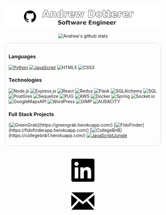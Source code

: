 <div align="center">

[![Header](./github_top.png)](https://adotterer.github.io/)

![Andrew's github stats](https://github-readme-stats.vercel.app/api?username=adotterer&hide=issues,contribs&text_color=111&icon_color=000&bg_color=0,ea6161,ffc64d,fffc4d,52fa5a,52fa5a,4dfcff,c64dff&theme=monokai)

</div>

<div style="
border: 1px solid lightgrey;
padding: 10px;
border-radius: 15px;
">

### Languages

[![Python](https://img.shields.io/badge/-Python-000?&logo=python)](https://github.com/adotterer?tab=repositories&q=&type=&language=python)
[![JavaScript](https://img.shields.io/badge/-JavaScript-000?&logo=JavaScript&logoColor=ddc508)](https://github.com/adotterer?tab=repositories&q=&type=&language=javascript)
<img alt="HTML5" src="https://img.shields.io/badge/-HTML5%20-61DAFB?style=flat-square&logo=HTML5&logoColor=white&color=blue"/>
<img alt="CSS3" src="https://img.shields.io/badge/-CSS3%20-61DAFB?style=flat-square&logo=CSS3&logoColor=white&color=brightgreen"/>


### Technologies

![Node.js](https://img.shields.io/badge/-Node.js-000?&logo=node.js)
![Express.js](https://img.shields.io/badge/-express.js-000?&logo=express)
![React](https://img.shields.io/badge/-React-000?&logo=React)
![Redux](https://img.shields.io/badge/-Redux-000?&logo=Redux)
![Flask](https://img.shields.io/badge/-Flask-000?&logo=Flask)
![SQLAlchemy](https://img.shields.io/badge/-SQLAlchemy-000?&logo=SQLAlchemy)
![SQL](https://img.shields.io/badge/-SQL-000?&logo=SQL)
![PostGres](https://img.shields.io/badge/-PostGRES-000?&logo=PostGRES)
![Sequelize](https://img.shields.io/badge/-Sequelize-000?&logo=Sequelize)
![PUG](https://img.shields.io/badge/-Pug-000?&logo=Pug)
![AWS](https://img.shields.io/badge/-AWS-000?&logo=Amazon-AWS&logoColor=FF9900)
![Docker](https://img.shields.io/badge/-Docker-000?&logo=Docker)
![Spring](https://img.shields.io/badge/-Spring-000?&logo=Spring)
![Socket.io](https://img.shields.io/badge/-Socket.io-000?&logo=Socket.io)
![GoogleMapsAPI](https://img.shields.io/badge/-GoogleMapsAPI-000?&logo=Google)
![WordPress](https://img.shields.io/badge/-WordPress-000?&logo=WordPress)
![GIMP](https://img.shields.io/badge/-GIMP-000?&logo=GIMP)
![AUDACITY](https://img.shields.io/badge/-Audacity-000?&logo=Audacity)

### Full Stack Projects

[![GreenGrab](https://img.shields.io/badge/-🌱%20Green%20Grab-000?)](https://greengrab.herokuapp.com/)
[![FidoFinder](https://img.shields.io/badge/-🐶%20FidoFinderApp-000?)](https://fidofinderapp.herokuapp.com/)
[![CollegeBnB](https://img.shields.io/badge/-🎓%20CollegeBnB-000?)](https://collegebnb1.herokuapp.com/)
[![JavaScriptJungle](https://img.shields.io/badge/-<🌴/>%20JavaScript%20Jungle-000?)](https://jsjredux.herokuapp.com/)

</div>

<div
align="center"
style="
width: 100%;
align:center;
margin-top: 25px;
display: flex;
flex-direction: column;
justify-content: space-around;
align-items: center;
">

[![Linkedin](./linkedin_click.png)](https://www.linkedin.com/in/andrew-dotterer-6338aa97/)

[![Email](./email_click.png)](mailto:adotterer@gmail.com)

</div>

<!--
**adotterer/adotterer** is a ✨ _special_ ✨ repository because its `README.md` (this file) appears on your GitHub profile.

Here are some ideas to get you started:

- 🔭 I’m currently working on ...
- 🌱 I’m currently learning ...
- 👯 I’m looking to collaborate on ...
- 🤔 I’m looking for help with ...
- 💬 Ask me about ...
- 📫 How to reach me: ...
- 😄 Pronouns: ...
- ⚡ Fun fact: ...
  -->
